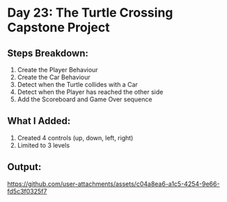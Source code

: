 # Day 23: The Turtle Crossing Capstone Project

## Steps Breakdown:
1. Create the Player Behaviour
2. Create the Car Behaviour
3. Detect when the Turtle collides with a Car
4. Detect when the Player has reached the other side
5. Add the Scoreboard and Game Over sequence

## What I Added:
1. Created 4 controls (up, down, left, right)
2. Limited to 3 levels

## Output:
https://github.com/user-attachments/assets/c04a8ea6-a1c5-4254-9e66-fd5c3f0325f7

